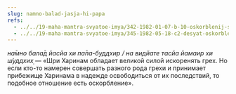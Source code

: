 ```yaml
---
slug: namno-balad-jasja-hi-papa
refs:
  - ../../19-maha-mantra-svyatoe-imya/342-1982-01-07-b-10-oskorblenij-svyatogo-imeni.md
  - ../../19-maha-mantra-svyatoe-imya/345-1982-05-18-c2-desyat-oskorblenij-i-chetyre-vida-nama-bhasa-pri-vospevanii-svyatogo-imeni.md
---
```


*на̄мно бала̄д йасйа хи па̄па-буддхир / на видйате тасйа йамаир хи ш́уддхих̣* — «Шри Харинам обладает великой силой искоренять грех. Но если кто-то намерен совершать разного рода грехи и принимает прибежище Харинама в надежде освободиться от их последствий, то подобное отношение есть оскорбление».

